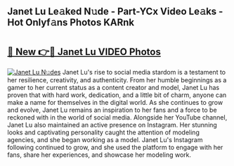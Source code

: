## Janet Lu Le𝚊ked N𝚞de - Part-YCx Video Le𝚊ks - Hot Onlyf𝚊ns Photos KARnk

# <h2><a href="http://ab67576.deff.icu/?id=Janet+Lu">🔗 New 👉🔴 Janet Lu VIDEO Photos</a></h2>

[![Janet Lu N𝚞des](https://i.imgur.com/rIISA9y.gif)](http://ab67576.deff.icu/?id=Janet+Lu)
Janet Lu's rise to social media stardom is a testament to her resilience, creativity, and authenticity. From her humble beginnings as a gamer to her current status as a content creator and model, Janet Lu has proven that with hard work, dedication, and a little bit of charm, anyone can make a name for themselves in the digital world. As she continues to grow and evolve, Janet Lu remains an inspiration to her fans and a force to be reckoned with in the world of social media. Alongside her YouTube channel, Janet Lu also maintained an active presence on Instagram. Her stunning looks and captivating personality caught the attention of modeling agencies, and she began working as a model. Janet Lu's Instagram following continued to grow, and she used the platform to engage with her fans, share her experiences, and showcase her modeling work.
